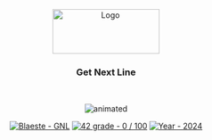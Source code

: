 <!DOCTYPE HTML>
<html>
	<head>
		<meta name="google-site-verification" content="E75h0JYKy6feNWamyw7jsadK5P8WZGavKiewzM5J6xQ" />
		<title>Example Title</title>
	</head>
	<body>
		<div align="center">
			<a>
				<img src="https://www.42mulhouse.fr/wp-content/uploads/2022/06/logo-42-Mulhouse-white.svg" alt="Logo" width="192" height="80">
			</a>
			<h3 align="center">Get Next Line</h3>
		</div>
		</br>
		<p align="center">
			<img src="https://github.com/Blaeste/gifforgeek/blob/main/giphy.webp" alt="animated" />
		</p>
		<div id="top"></div>
		<div align="center">
			<a href="https://github.com/Blaeste/Get_next_line" title="My repo"><img src="https://img.shields.io/static/v1?label=Blaeste&message=get_next_line&color=blue&logo=github&style=for-the-badge" alt="Blaeste - GNL"></a>
			<a href="https://"><img src="https://img.shields.io/badge/42_grade-notgraded_%2F_100-2ea44f?style=for-the-badge" alt="42 grade - 0 / 100"></a>
			<a href="https://"><img src="https://img.shields.io/badge/Year-2024-ffad9b?style=for-the-badge" alt="Year - 2024"></a>
		</div>
	</body>
</html>
